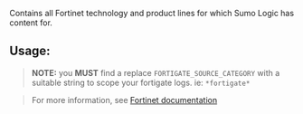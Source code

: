 Contains all Fortinet technology and product lines for which Sumo Logic has content for.

## Usage:

> **NOTE:** you **MUST** find a replace `FORTIGATE_SOURCE_CATEGORY` with a suitable string to scope your fortigate logs. ie: `*fortigate*`


>For more information, see [Fortinet documentation](http://docs.fortinet.com/uploaded/files/1048/fortigate-loggingreporting-40-mr3.pdf)
